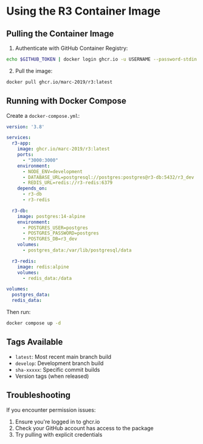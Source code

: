 # Using the R3 Container Image

## Pulling the Container Image

1. Authenticate with GitHub Container Registry:
```bash
echo $GITHUB_TOKEN | docker login ghcr.io -u USERNAME --password-stdin
```

2. Pull the image:
```bash
docker pull ghcr.io/marc-2019/r3:latest
```

## Running with Docker Compose

Create a `docker-compose.yml`:
```yaml
version: '3.8'

services:
  r3-app:
    image: ghcr.io/marc-2019/r3:latest
    ports:
      - "3000:3000"
    environment:
      - NODE_ENV=development
      - DATABASE_URL=postgresql://postgres:postgres@r3-db:5432/r3_dev
      - REDIS_URL=redis://r3-redis:6379
    depends_on:
      - r3-db
      - r3-redis

  r3-db:
    image: postgres:14-alpine
    environment:
      - POSTGRES_USER=postgres
      - POSTGRES_PASSWORD=postgres
      - POSTGRES_DB=r3_dev
    volumes:
      - postgres_data:/var/lib/postgresql/data

  r3-redis:
    image: redis:alpine
    volumes:
      - redis_data:/data

volumes:
  postgres_data:
  redis_data:
```

Then run:
```bash
docker compose up -d
```

## Tags Available

- `latest`: Most recent main branch build
- `develop`: Development branch build
- `sha-xxxxx`: Specific commit builds
- Version tags (when released)

## Troubleshooting

If you encounter permission issues:
1. Ensure you're logged in to ghcr.io
2. Check your GitHub account has access to the package
3. Try pulling with explicit credentials
